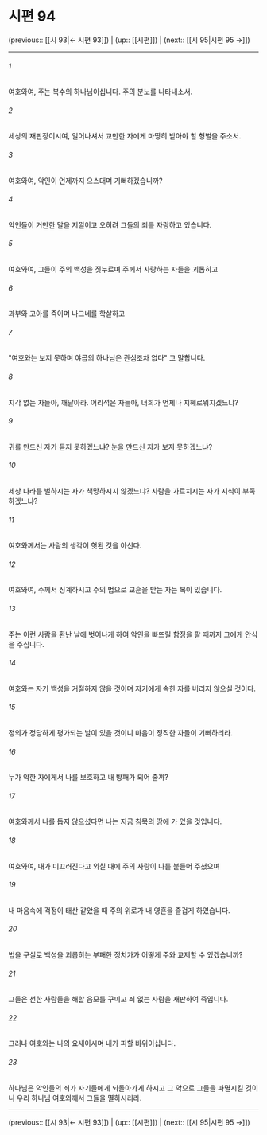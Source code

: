 # 시편 94

(previous:: [[시 93|← 시편 93]]) | (up:: [[시편]]) | (next:: [[시 95|시편 95 →]])

***




###### 1 

여호와여, 주는 복수의 하나님이십니다. 주의 분노를 나타내소서. 



###### 2 

세상의 재판장이시여, 일어나셔서 교만한 자에게 마땅히 받아야 할 형벌을 주소서. 



###### 3 

여호와여, 악인이 언제까지 으스대며 기뻐하겠습니까? 



###### 4 

악인들이 거만한 말을 지껄이고 오히려 그들의 죄를 자랑하고 있습니다. 



###### 5 

여호와여, 그들이 주의 백성을 짓누르며 주께서 사랑하는 자들을 괴롭히고 



###### 6 

과부와 고아를 죽이며 나그네를 학살하고 



###### 7 

"여호와는 보지 못하며 야곱의 하나님은 관심조차 없다" 고 말합니다. 



###### 8 

지각 없는 자들아, 깨달아라. 어리석은 자들아, 너희가 언제나 지혜로워지겠느냐? 



###### 9 

귀를 만드신 자가 듣지 못하겠느냐? 눈을 만드신 자가 보지 못하겠느냐? 



###### 10 

세상 나라를 벌하시는 자가 책망하시지 않겠느냐? 사람을 가르치시는 자가 지식이 부족하겠느냐? 



###### 11 

여호와께서는 사람의 생각이 헛된 것을 아신다. 



###### 12 

여호와여, 주께서 징계하시고 주의 법으로 교훈을 받는 자는 복이 있습니다. 



###### 13 

주는 이런 사람을 환난 날에 벗어나게 하여 악인을 빠뜨릴 함정을 팔 때까지 그에게 안식을 주십니다. 



###### 14 

여호와는 자기 백성을 거절하지 않을 것이며 자기에게 속한 자를 버리지 않으실 것이다. 



###### 15 

정의가 정당하게 평가되는 날이 있을 것이니 마음이 정직한 자들이 기뻐하리라. 



###### 16 

누가 악한 자에게서 나를 보호하고 내 방패가 되어 줄까? 



###### 17 

여호와께서 나를 돕지 않으셨다면 나는 지금 침묵의 땅에 가 있을 것입니다. 



###### 18 

여호와여, 내가 미끄러진다고 외칠 때에 주의 사랑이 나를 붙들어 주셨으며 



###### 19 

내 마음속에 걱정이 태산 같았을 때 주의 위로가 내 영혼을 즐겁게 하였습니다. 



###### 20 

법을 구실로 백성을 괴롭히는 부패한 정치가가 어떻게 주와 교제할 수 있겠습니까? 



###### 21 

그들은 선한 사람들을 해할 음모를 꾸미고 죄 없는 사람을 재판하여 죽입니다. 



###### 22 

그러나 여호와는 나의 요새이시며 내가 피할 바위이십니다. 



###### 23 

하나님은 악인들의 죄가 자기들에게 되돌아가게 하시고 그 악으로 그들을 파멸시킬 것이니 우리 하나님 여호와께서 그들을 멸하시리라.

***

(previous:: [[시 93|← 시편 93]]) | (up:: [[시편]]) | (next:: [[시 95|시편 95 →]])
